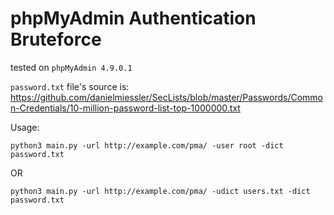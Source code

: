 # phpMyAdmin Authentication Bruteforce

tested on `phpMyAdmin 4.9.0.1`

`password.txt` file's source is: <https://github.com/danielmiessler/SecLists/blob/master/Passwords/Common-Credentials/10-million-password-list-top-1000000.txt>


Usage:
```
python3 main.py -url http://example.com/pma/ -user root -dict password.txt
```
OR
```
python3 main.py -url http://example.com/pma/ -udict users.txt -dict password.txt
```